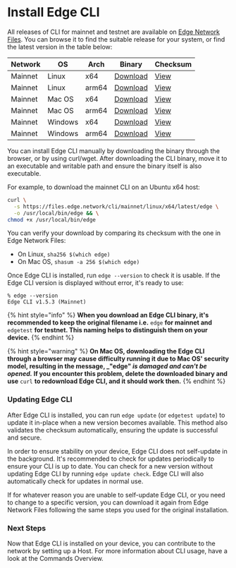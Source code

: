 # Install Edge CLI

All releases of CLI for mainnet and testnet are available on [Edge Network Files](https://files.edge.network/cli/). You can browse it to find the suitable release for your system, or find the latest version in the table below:

| Network | OS      | Arch  | Binary                                                                     | Checksum                                                                   |
| ------- | ------- | ----- | -------------------------------------------------------------------------- | -------------------------------------------------------------------------- |
| Mainnet | Linux   | x64   | [Download](https://files.edge.network/cli/mainnet/linux/x64/latest/edge)   | [View](https://files.edge.network/cli/mainnet/linux/x64/latest/checksum)   |
| Mainnet | Linux   | arm64 | [Download](https://files.edge.network/cli/mainnet/linux/arm64/latest/edge) | [View](https://files.edge.network/cli/mainnet/linux/arm64/latest/checksum) |
| Mainnet | Mac OS  | x64   | [Download](https://files.edge.network/cli/mainnet/macos/x64/latest/edge)   | [View](https://files.edge.network/cli/mainnet/macos/x64/latest/checksum)   |
| Mainnet | Mac OS  | arm64 | [Download](https://files.edge.network/cli/mainnet/macos/arm64/latest/edge) | [View](https://files.edge.network/cli/mainnet/macos/arm64/latest/checksum) |
| Mainnet | Windows | x64   | [Download](https://files.edge.network/cli/mainnet/windows/x64/latest/edge) | [View](https://files.edge.network/cli/mainnet/windows/x64/latest/checksum) |
| Mainnet | Windows | arm64 | [Download](https://files.edge.network/cli/mainnet/windows/x64/latest/edge) | [View](https://files.edge.network/cli/mainnet/windows/x64/latest/checksum) |

You can install Edge CLI manually by downloading the binary through the browser, or by using curl/wget. After downloading the CLI binary, move it to an executable and writable path and ensure the binary itself is also executable.

For example, to download the mainnet CLI on an Ubuntu x64 host:

```bash
curl \
  -s https://files.edge.network/cli/mainnet/linux/x64/latest/edge \
  -o /usr/local/bin/edge && \
chmod +x /usr/local/bin/edge
```

You can verify your download by comparing its checksum with the one in Edge Network Files:

* On Linux, `sha256 $(which edge)`
* On Mac OS, `shasum -a 256 $(which edge)`

Once Edge CLI is installed, run `edge --version` to check it is usable. If the Edge CLI version is displayed without error, it's ready to use:

```
% edge --version
Edge CLI v1.5.3 (Mainnet)
```

{% hint style="info" %}
**When you download an Edge CLI binary, it's recommended to keep the original filename i.e.** `edge` **for mainnet and** `edgetest` **for testnet. This naming helps to distinguish them on your device.**
{% endhint %}

{% hint style="warning" %}
**On Mac OS, downloading the Edge CLI through a browser may cause difficulty running it due to Mac OS' security model, resulting in the message, \_"edge"&#x20;**_**is damaged and can't be opened.**_**&#x20;If you encounter this problem, delete the downloaded binary and use** `curl` **to redownload Edge CLI, and it should work then.**
{% endhint %}

### Updating Edge CLI

After Edge CLI is installed, you can run `edge update` (or `edgetest update`) to update it in-place when a new version becomes available. This method also validates the checksum automatically, ensuring the update is successful and secure.

In order to ensure stability on your device, Edge CLI does not self-update in the background. It's recommended to check for updates periodically to ensure your CLI is up to date. You can check for a new version without updating Edge CLI by running `edge update check`. Edge CLI will also automatically check for updates in normal use.

If for whatever reason you are unable to self-update Edge CLI, or you need to change to a specific version, you can download it again from Edge Network Files following the same steps you used for the original installation.

### Next Steps

Now that Edge CLI is installed on your device, you can contribute to the network by setting up a Host. For more information about CLI usage, have a look at the Commands Overview.
